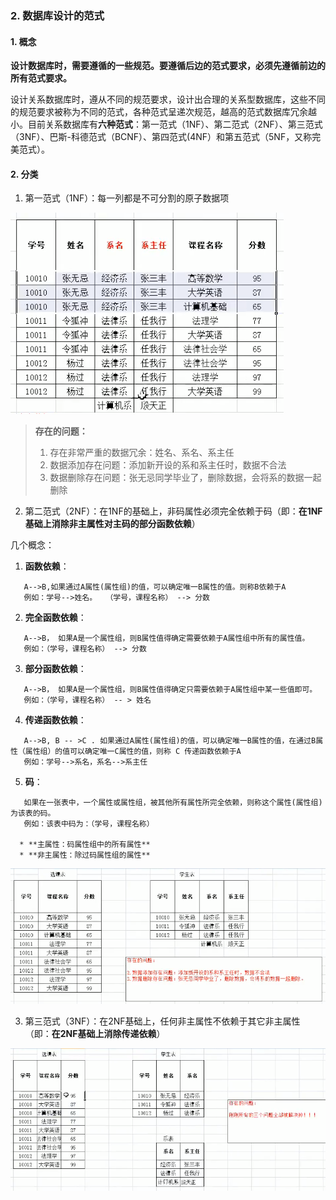 ### 2. 数据库设计的范式

#### 1. 概念

**设计数据库时，需要遵循的一些规范。要遵循后边的范式要求，必须先遵循前边的所有范式要求。**

​	设计关系数据库时，遵从不同的规范要求，设计出合理的关系型数据库，这些不同的规范要求被称为不同的范式，各种范式呈递次规范，越高的范式数据库冗余越小。
​	目前关系数据库有**六种范式**：第一范式（1NF）、第二范式（2NF）、第三范式（3NF）、巴斯-科德范式（BCNF）、第四范式(4NF）和第五范式（5NF，又称完美范式）。

#### 2. 分类

1.  第一范式（1NF）：每一列都是不可分割的原子数据项

   ![image-20201030155306720](images/image-20201030155306720.png)

   > **存在的问题：**
   >
   > 1.  存在非常严重的数据冗余：姓名、系名、系主任
   > 2.  数据添加存在问题：添加新开设的系和系主任时，数据不合法
   > 3.  数据删除存在问题：张无忌同学毕业了，删除数据，会将系的数据一起删除

2.  第二范式（2NF）：在1NF的基础上，非码属性必须完全依赖于码（即：**在1NF基础上消除非主属性对主码的部分函数依赖**）

   几个概念：

   1.  **函数依赖**：

      ​	A-->B,如果通过A属性(属性组)的值，可以确定唯一B属性的值。则称B依赖于A
      ​	例如：学号-->姓名。  （学号，课程名称） --> 分数

   2.  **完全函数依赖**：

      ​	A-->B， 如果A是一个属性组，则B属性值得确定需要依赖于A属性组中所有的属性值。
      ​	例如：（学号，课程名称） --> 分数

   3.  **部分函数依赖**：

      ​	A-->B， 如果A是一个属性组，则B属性值得确定只需要依赖于A属性组中某一些值即可。
      ​	例如：（学号，课程名称） -- > 姓名

   4.  **传递函数依赖**：

      ​	A-->B, B -- >C . 如果通过A属性(属性组)的值，可以确定唯一B属性的值，在通过B属性（属性组）的值可以确定唯一C属性的值，则称 C 传递函数依赖于A
      ​	例如：学号-->系名，系名-->系主任

   5.  **码**：

      ​	如果在一张表中，一个属性或属性组，被其他所有属性所完全依赖，则称这个属性(属性组)为该表的码。
      ​	例如：该表中码为：（学号，课程名称）

      * **主属性：码属性组中的所有属性**
      * **非主属性：除过码属性组的属性**

   ![image-20201030161258286](images/image-20201030161258286.png)

3.  第三范式（3NF）：在2NF基础上，任何非主属性不依赖于其它非主属性（即：**在2NF基础上消除传递依赖**）

   ![image-20201030161647104](images/image-20201030161647104.png)